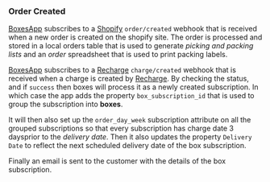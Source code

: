 ### Order Created

[BoxesApp](boxesapp) subscribes to a [Shopify](shopify) `order/created` webhook
that is received when a new order is created on the shopify site. The order is processed and stored in a local orders table that is used to generate *picking and packing lists* and an *order* spreadsheet that is used to print packing labels.

[BoxesApp](boxesapp) subscribes to a [Recharge](recharge) `charge/created`
webhook that is received when a charge is created by [Recharge](recharge). By
checking the status, and if `success` then boxes will process it as a newly
created subscription. In which case the app adds the property
`box_subscription_id` that is used to group the subscription into **boxes**.

It will then also set up the `order_day_week` subscription attribute on all the
grouped subscriptions so that every subscription has charge date 3 daysprior to
the *delivery date*. Then it also updates the property `Delivery Date` to
reflect the next scheduled delivery date of the box subscription.

Finally an email is sent to the customer with the details of the box subscription.

[shopify]: https://shopify.com
[recharge]: https://rechargepayments.com
[boxesapp]: https://boxesapp.nz

